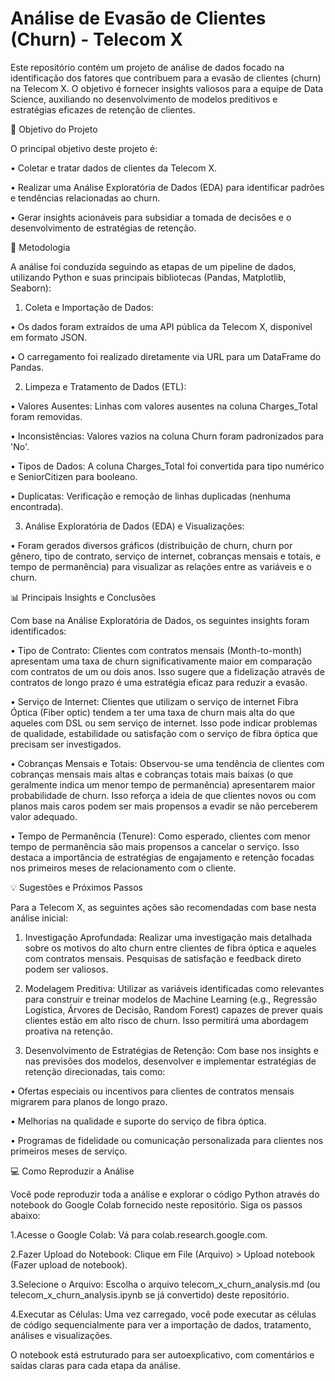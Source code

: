# Análise de Evasão de Clientes (Churn) - Telecom X


Este repositório contém um projeto de análise de dados focado na identificação dos fatores que contribuem para a evasão de clientes (churn) na Telecom X. O objetivo é fornecer insights valiosos para a equipe de Data Science, auxiliando no desenvolvimento de modelos preditivos e estratégias eficazes de retenção de clientes.

🎯 Objetivo do Projeto

O principal objetivo deste projeto é:

• Coletar e tratar dados de clientes da Telecom X.

• Realizar uma Análise Exploratória de Dados (EDA) para identificar padrões e tendências relacionadas ao churn.

• Gerar insights acionáveis para subsidiar a tomada de decisões e o desenvolvimento de estratégias de retenção.

🚀 Metodologia

A análise foi conduzida seguindo as etapas de um pipeline de dados, utilizando Python e suas principais bibliotecas (Pandas, Matplotlib, Seaborn):

1. Coleta e Importação de Dados:

• Os dados foram extraídos de uma API pública da Telecom X, disponível em formato JSON.

• O carregamento foi realizado diretamente via URL para um DataFrame do Pandas.



2. Limpeza e Tratamento de Dados (ETL):

• Valores Ausentes: Linhas com valores ausentes na coluna Charges_Total foram removidas.

• Inconsistências: Valores vazios na coluna Churn foram padronizados para 'No'.

• Tipos de Dados: A coluna Charges_Total foi convertida para tipo numérico e SeniorCitizen para booleano.

• Duplicatas: Verificação e remoção de linhas duplicadas (nenhuma encontrada).



3. Análise Exploratória de Dados (EDA) e Visualizações:

• Foram gerados diversos gráficos (distribuição de churn, churn por gênero, tipo de contrato, serviço de internet, cobranças mensais e totais, e tempo de permanência) para visualizar as relações entre as variáveis e o churn.



📊 Principais Insights e Conclusões

Com base na Análise Exploratória de Dados, os seguintes insights foram identificados:

• Tipo de Contrato: Clientes com contratos mensais (Month-to-month) apresentam uma taxa de churn significativamente maior em comparação com contratos de um ou dois anos. Isso sugere que a fidelização através de contratos de longo prazo é uma estratégia eficaz para reduzir a evasão.

• Serviço de Internet: Clientes que utilizam o serviço de internet Fibra Óptica (Fiber optic) tendem a ter uma taxa de churn mais alta do que aqueles com DSL ou sem serviço de internet. Isso pode indicar problemas de qualidade, estabilidade ou satisfação com o serviço de fibra óptica que precisam ser investigados.

• Cobranças Mensais e Totais: Observou-se uma tendência de clientes com cobranças mensais mais altas e cobranças totais mais baixas (o que geralmente indica um menor tempo de permanência) apresentarem maior probabilidade de churn. Isso reforça a ideia de que clientes novos ou com planos mais caros podem ser mais propensos a evadir se não perceberem valor adequado.

• Tempo de Permanência (Tenure): Como esperado, clientes com menor tempo de permanência são mais propensos a cancelar o serviço. Isso destaca a importância de estratégias de engajamento e retenção focadas nos primeiros meses de relacionamento com o cliente.

💡 Sugestões e Próximos Passos

Para a Telecom X, as seguintes ações são recomendadas com base nesta análise inicial:

1. Investigação Aprofundada: Realizar uma investigação mais detalhada sobre os motivos do alto churn entre clientes de fibra óptica e aqueles com contratos mensais. Pesquisas de satisfação e feedback direto podem ser valiosos.

2. Modelagem Preditiva: Utilizar as variáveis identificadas como relevantes para construir e treinar modelos de Machine Learning (e.g., Regressão Logística, Árvores de Decisão, Random Forest) capazes de prever quais clientes estão em alto risco de churn. Isso permitirá uma abordagem proativa na retenção.

3. Desenvolvimento de Estratégias de Retenção: Com base nos insights e nas previsões dos modelos, desenvolver e implementar estratégias de retenção direcionadas, tais como:

• Ofertas especiais ou incentivos para clientes de contratos mensais migrarem para planos de longo prazo.

• Melhorias na qualidade e suporte do serviço de fibra óptica.

• Programas de fidelidade ou comunicação personalizada para clientes nos primeiros meses de serviço.



💻 Como Reproduzir a Análise

Você pode reproduzir toda a análise e explorar o código Python através do notebook do Google Colab fornecido neste repositório. Siga os passos abaixo:

1.Acesse o Google Colab: Vá para colab.research.google.com.

2.Fazer Upload do Notebook: Clique em File (Arquivo) > Upload notebook (Fazer upload de notebook).

3.Selecione o Arquivo: Escolha o arquivo telecom_x_churn_analysis.md (ou telecom_x_churn_analysis.ipynb se já convertido) deste repositório.

4.Executar as Células: Uma vez carregado, você pode executar as células de código sequencialmente para ver a importação de dados, tratamento, análises e visualizações.

O notebook está estruturado para ser autoexplicativo, com comentários e saídas claras para cada etapa da análise.


